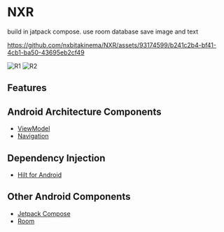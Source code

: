# NXR
build in jatpack compose. use room database save image and text


https://github.com/nxbitakinema/NXR/assets/93174599/b241c2b4-bf41-4cb1-ba50-43695eb2cf49

![R1](https://github.com/nxbitakinema/NXR/assets/93174599/82d3aab3-3471-4df3-830e-258e815fb208)
![R2](https://github.com/nxbitakinema/NXR/assets/93174599/d516071a-3b0e-45da-aa66-542ad1346e09)


## Features

## Android Architecture Components
* [ViewModel][5]
* [Navigation][12]

## Dependency Injection
* [Hilt for Android][6]

## Other Android Components
* [Jetpack Compose][9]
* [Room][13]

[1]: https://kotlinlang.org/
[3]: https://developer.android.com/topic/libraries/architecture
[5]: https://developer.android.com/topic/libraries/architecture/viewmodel
[6]: https://developer.android.com/training/dependency-injection/hilt-android
[7]: https://kotlinlang.org/docs/coroutines-overview.html
[8]: https://kotlinlang.org/docs/flow.html
[9]: https://developer.android.com/jetpack/compose
[10]: https://medium.com/firebase-tips-tricks/how-to-read-data-from-room-using-kotlin-flow-in-jetpack-compose-7a720dec35f5
[12]: https://developer.android.com/guide/navigation
[13]: https://developer.android.com/training/data-storage/room
